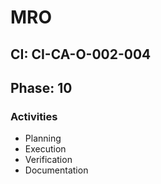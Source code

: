 # MRO

## CI: CI-CA-O-002-004
## Phase: 10

### Activities
- Planning
- Execution
- Verification
- Documentation

